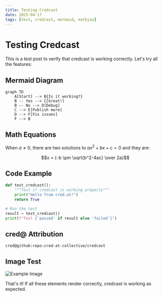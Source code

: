 ```yaml
---
title: Testing Credcast
date: 2025-04-17
tags: [test, credcast, mermaid, mathjax]
---
```


# Testing Credcast

This is a test post to verify that credcast is working correctly. Let's try all the features:

## Mermaid Diagram

```mermaid
graph TD
    A[Start] --> B{Is it working?}
    B -- Yes --> C[Great!]
    B -- No --> D[Debug]
    C --> E[Publish more]
    D --> F[Fix issues]
    F --> B
```

## Math Equations

When $a \ne 0$, there are two solutions to $ax^2 + bx + c = 0$ and they are:

$$x = {-b \pm \sqrt{b^2-4ac} \over 2a}$$

## Code Example

```python
def test_credcast():
    """Test if credcast is working properly"""
    print("Hello from cred.at!")
    return True

# Run the test
result = test_credcast()
print(f"Test {'passed' if result else 'failed'}")
```

## cred@ Attribution

```cred
cred@github:repo:cred-at-collective/credcast
```

## Image Test

![Example Image](/img/test-image.jpg)

That's it! If all these elements render correctly, credcast is working as expected.
